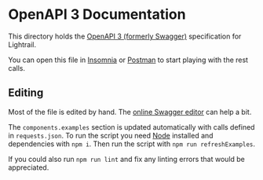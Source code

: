 # OpenAPI 3 Documentation

This directory holds the [OpenAPI 3 (formerly Swagger)](https://swagger.io/docs/specification/about/) specification for Lightrail.

You can open this file in [Insomnia](https://insomnia.rest/) or [Postman](https://learning.postman.com/docs/integrations/available-integrations/working-with-openAPI/) to start playing with the rest calls.

## Editing

Most of the file is edited by hand.  The [online Swagger editor](https://editor.swagger.io/) can help a bit.

The `components.examples` section is updated automatically with calls defined in `requests.json`.  To run the script you need [Node](https://nodejs.org/en/) installed and dependencies with `npm i`.  Then run the script with `npm run refreshExamples`.

If you could also run `npm run lint` and fix any linting errors that would be appreciated.
